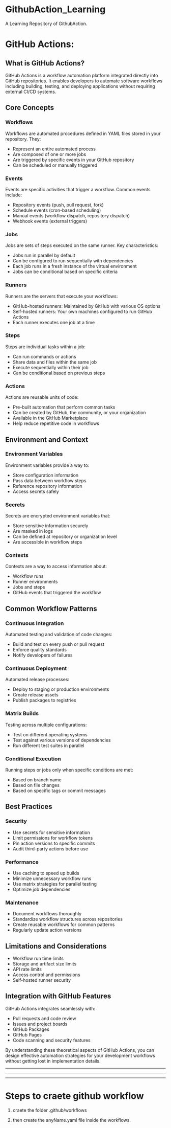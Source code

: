 # GithubAction_Learning
A Learning Repository of GithubAction.

# GitHub Actions: 

## What is GitHub Actions?

GitHub Actions is a workflow automation platform integrated directly into GitHub repositories. It enables developers to automate software workflows including building, testing, and deploying applications without requiring external CI/CD systems.

## Core Concepts

### Workflows

Workflows are automated procedures defined in YAML files stored in your repository. They:
- Represent an entire automated process
- Are composed of one or more jobs
- Are triggered by specific events in your GitHub repository
- Can be scheduled or manually triggered

### Events

Events are specific activities that trigger a workflow. Common events include:

- Repository events (push, pull request, fork)
- Schedule events (cron-based scheduling)
- Manual events (workflow dispatch, repository dispatch)
- Webhook events (external triggers)

### Jobs

Jobs are sets of steps executed on the same runner. Key characteristics:

- Jobs run in parallel by default
- Can be configured to run sequentially with dependencies
- Each job runs in a fresh instance of the virtual environment
- Jobs can be conditional based on specific criteria

### Runners

Runners are the servers that execute your workflows:

- GitHub-hosted runners: Maintained by GitHub with various OS options
- Self-hosted runners: Your own machines configured to run GitHub Actions
- Each runner executes one job at a time

### Steps

Steps are individual tasks within a job:

- Can run commands or actions
- Share data and files within the same job
- Execute sequentially within their job
- Can be conditional based on previous steps

### Actions

Actions are reusable units of code:

- Pre-built automation that perform common tasks
- Can be created by GitHub, the community, or your organization
- Available in the GitHub Marketplace
- Help reduce repetitive code in workflows

## Environment and Context

### Environment Variables

Environment variables provide a way to:
- Store configuration information
- Pass data between workflow steps
- Reference repository information
- Access secrets safely

### Secrets

Secrets are encrypted environment variables that:
- Store sensitive information securely
- Are masked in logs
- Can be defined at repository or organization level
- Are accessible in workflow steps

### Contexts

Contexts are a way to access information about:
- Workflow runs
- Runner environments
- Jobs and steps
- GitHub events that triggered the workflow

## Common Workflow Patterns

### Continuous Integration

Automated testing and validation of code changes:
- Build and test on every push or pull request
- Enforce quality standards
- Notify developers of failures

### Continuous Deployment

Automated release processes:
- Deploy to staging or production environments
- Create release assets
- Publish packages to registries

### Matrix Builds

Testing across multiple configurations:
- Test on different operating systems
- Test against various versions of dependencies
- Run different test suites in parallel

### Conditional Execution

Running steps or jobs only when specific conditions are met:
- Based on branch name
- Based on file changes
- Based on specific tags or commit messages

## Best Practices

### Security

- Use secrets for sensitive information
- Limit permissions for workflow tokens
- Pin action versions to specific commits
- Audit third-party actions before use

### Performance

- Use caching to speed up builds
- Minimize unnecessary workflow runs
- Use matrix strategies for parallel testing
- Optimize job dependencies

### Maintenance

- Document workflows thoroughly
- Standardize workflow structures across repositories
- Create reusable workflows for common patterns
- Regularly update action versions

## Limitations and Considerations

- Workflow run time limits
- Storage and artifact size limits
- API rate limits
- Access control and permissions
- Self-hosted runner security

## Integration with GitHub Features

GitHub Actions integrates seamlessly with:
- Pull requests and code review
- Issues and project boards
- GitHub Packages
- GitHub Pages
- Code scanning and security features

By understanding these theoretical aspects of GitHub Actions, you can design effective automation strategies for your development workflows without getting lost in implementation details.


----
---

---

# Steps to craete github workflow

1. craete the folder .github/workflows

2. then create the anyName.yaml file inside the workflows.
